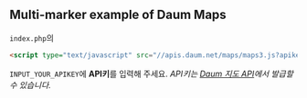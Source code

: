 ## Multi-marker example of Daum Maps
`index.php`의
```html
<script type="text/javascript" src="//apis.daum.net/maps/maps3.js?apikey=INPUT_YOUR_APIKEY"></script>
```
`INPUT_YOUR_APIKEY`에 **API키**를 입력해 주세요.
*API키는 [Daum 지도 API](http://apis.map.daum.net/)에서 발급할 수 있습니다.*

